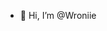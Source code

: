 - 👋 Hi, I’m @Wroniie


<!---
Wroniie/Wroniie is a ✨ special ✨ repository because its `README.md` (this file) appears on your GitHub profile.
You can click the Preview link to take a look at your changes.
--->
